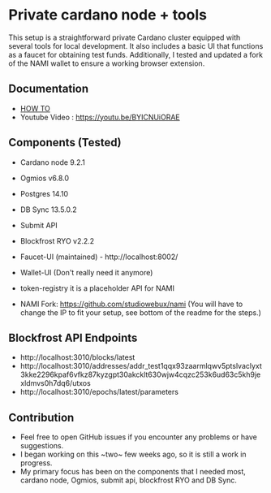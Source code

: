 # Private cardano node + tools

This setup is a straightforward private Cardano cluster equipped with several tools for local development.
It also includes a basic UI that functions as a faucet for obtaining test funds.
Additionally, I tested and updated a fork of the NAMI wallet to ensure a working browser extension.

## Documentation

- [HOW TO](infrastructure-resources/HOW_TO.md)
- Youtube Video : https://youtu.be/BYICNUiORAE

## Components (Tested)

- Cardano node 9.2.1
- Ogmios v6.8.0
- Postgres 14.10
- DB Sync 13.5.0.2
- Submit API
- Blockfrost RYO v2.2.2

- Faucet-UI (maintained) - http://localhost:8002/
- Wallet-UI (Don't really need it anymore)
- token-registry it is a placeholder API for NAMI

- NAMI Fork: https://github.com/studiowebux/nami (You will have to change the IP to fit your setup, see bottom of the readme for the steps.)

## Blockfrost API Endpoints

- http://localhost:3010/blocks/latest
- http://localhost:3010/addresses/addr_test1qqx93zaarmlqwv5ptslvaclyxt3kke2296kpaf6vfkz87kyzgpt30akcklt630wjw4cqzc253k6ud63c5kh9jexldmvs0h7dq6/utxos
- http://localhost:3010/epochs/latest/parameters

## Contribution

- Feel free to open GitHub issues if you encounter any problems or have suggestions.
- I began working on this ~two~ few weeks ago, so it is still a work in progress.
- My primary focus has been on the components that I needed most, cardano node, Ogmios, submit api, blockfrost RYO and DB Sync.
